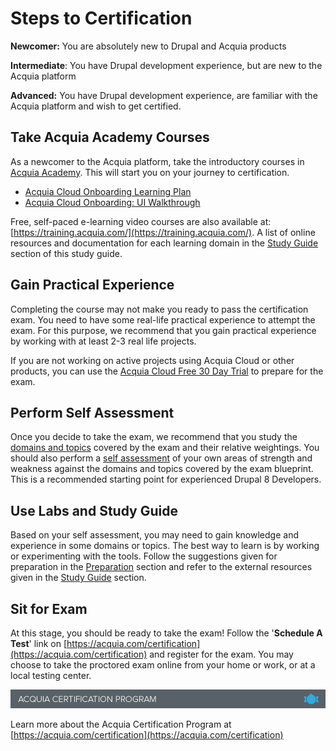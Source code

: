 # Steps to Certification

**Newcomer:** You are absolutely new to Drupal and Acquia products

**Intermediate**: You have Drupal development experience, but are new to the Acquia platform

**Advanced:** You have Drupal development experience, are familiar with the Acquia platform and wish to get certified.

## Take Acquia Academy Courses

As a newcomer to the Acquia platform, take the introductory courses in [Acquia Academy](https://customers.acquiaacademy.com/learn). This will start you on your journey to certification.

* [Acquia Cloud Onboarding Learning Plan](https://www.acquiaacademy.com/lms/index.php?r=course/deeplink&course_id=8&generated_by=13029&hash=1f1bfe241229f94804c430b485eae729cb708c22)
* [Acquia Cloud Onboarding: UI Walkthrough](https://www.acquiaacademy.com/lms/index.php?r=course/deeplink&course_id=8&generated_by=13029&hash=1f1bfe241229f94804c430b485eae729cb708c22)

Free, self-paced e-learning video courses are also available at: [https://training.acquia.com/](https://training.acquia.com/). A list of online resources and documentation for each learning domain in the [Study Guide](study-guide.md) section of this study guide.

## Gain Practical Experience

Completing the course may not make you ready to pass the certification exam. You need to have some real-life practical experience to attempt the exam. For this purpose, we recommend that you gain practical experience by working with at least 2-3 real life projects.

If you are not working on active projects using Acquia Cloud or other products, you can use the [Acquia Cloud Free 30 Day Trial](https://www.acquia.com/choosing-right-acquia-cloud?cs=acf-techeval#free) to prepare for the exam.

## Perform Self Assessment

Once you decide to take the exam, we recommend that you study the [domains and topics](exam-domains.md) covered by the exam and their relative weightings. You should also perform a [self assessment](self-assessment.md) of your own areas of strength and weakness against the domains and topics covered by the exam blueprint. This is a recommended starting point for experienced Drupal 8 Developers.

## Use Labs and Study Guide

Based on your self assessment, you may need to gain knowledge and experience in some domains or topics. The best way to learn is by working or experimenting with the tools. Follow the suggestions given for preparation in the [Preparation](preparation.md) section and refer to the external resources given in the [Study Guide](study-guide.md) section.

## Sit for Exam

At this stage, you should be ready to take the exam! Follow the '**Schedule A Test**' link on [https://acquia.com/certification](https://acquia.com/certification) and register for the exam. You may choose to take the proctored exam online from your home or work, or at a local testing center.

![](.gitbook/assets/inner-page-footer%20%281%29.png)

Learn more about the Acquia Certification Program at [https://acquia.com/certification](https://acquia.com/certification)

